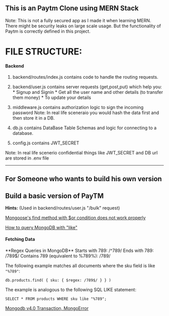 ## This is an Paytm Clone using MERN Stack

Note: This is not a fully secured app as I made it when learning MERN. There might be security leaks on large scale usage. But the functionality of Paytm is correctly defined in this project.

<h1>FILE STRUCTURE:</h1>
<h4> Backend </h4>

1. backend/routes/index.js contains code to handle the routing requests.

2. backend/user.js contains server requests (get,post,put) which help you:
                    * Signup and Signin
                    * Get all the user name and other details (to transfer them money)
                    * To update your details

3. middleware.js contains authorization logic to sign the incoming password 
    Note: In real life sceneraio you would hash the data first and then store it in a DB.

4. db.js contains DataBase Table Schemas and logic for connecting to a database.

5. config.js contains JWT_SECRET

Note: In real life scenerio confidential things like JWT_SECRET and DB url are stored in .env file









----------------------------------------------------------------------
For Someone who wants to build his own version
----------------------------------------------------------------------

## Build a basic version of PayTM


**Hints:**
(Used in backend/routes/user.js "/bulk" request)

[Mongoose's find method with $or condition does not work properly](https://stackoverflow.com/questions/7382207/mongooses-find-method-with-or-condition-does-not-work-properly) 
    
[How to query MongoDB with "like"](https://stackoverflow.com/questions/3305561/how-to-query-mongodb-with-like)


<h4>Fetching Data</h4>
**Regex Queries in MongoDB**
Starts with 789: /^789/
Ends with 789: /789$/
Contains 789 (equivalent to %789%): /789/


The following example matches all documents where the sku field is like `"%789"`:

`db.products.find( { sku: { $regex: /789$/ } } )`

The example is analogous to the following SQL LIKE statement:

`SELECT * FROM products WHERE sku like "%789";`



[Mongodb v4.0 Transaction, MongoError](https://stackoverflow.com/questions/51461952/mongodb-v4-O-transaction-mongoerror-transaction-numbers-are-only-allowed-on-a)